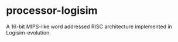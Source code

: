 # processor-logisim
A 16-bit MIPS-like word addressed RISC architecture implemented in Logisim-evolution.
